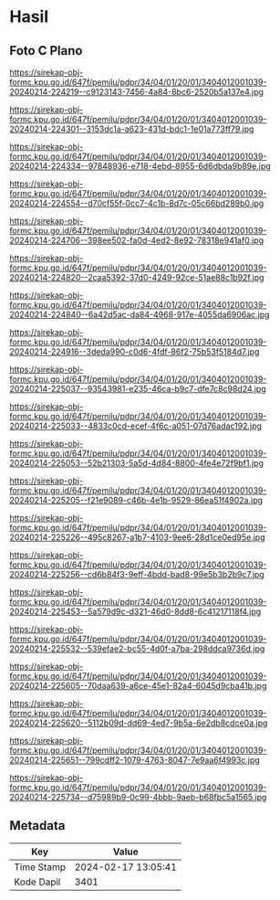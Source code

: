 # Hasil

## Foto C Plano

https://sirekap-obj-formc.kpu.go.id/647f/pemilu/pdpr/34/04/01/20/01/3404012001039-20240214-224219--c9123143-7456-4a84-8bc6-2520b5a137e4.jpg

https://sirekap-obj-formc.kpu.go.id/647f/pemilu/pdpr/34/04/01/20/01/3404012001039-20240214-224301--3153dc1a-a623-431d-bdc1-1e01a773ff79.jpg

https://sirekap-obj-formc.kpu.go.id/647f/pemilu/pdpr/34/04/01/20/01/3404012001039-20240214-224334--97848936-e718-4ebd-8955-6d6dbda9b89e.jpg

https://sirekap-obj-formc.kpu.go.id/647f/pemilu/pdpr/34/04/01/20/01/3404012001039-20240214-224554--d70cf55f-0cc7-4c1b-8d7c-05c66bd289b0.jpg

https://sirekap-obj-formc.kpu.go.id/647f/pemilu/pdpr/34/04/01/20/01/3404012001039-20240214-224706--398ee502-fa0d-4ed2-8e92-78318e941af0.jpg

https://sirekap-obj-formc.kpu.go.id/647f/pemilu/pdpr/34/04/01/20/01/3404012001039-20240214-224820--2caa5392-37d0-4249-92ce-51ae88c1b92f.jpg

https://sirekap-obj-formc.kpu.go.id/647f/pemilu/pdpr/34/04/01/20/01/3404012001039-20240214-224840--6a42d5ac-da84-4968-917e-4055da6906ac.jpg

https://sirekap-obj-formc.kpu.go.id/647f/pemilu/pdpr/34/04/01/20/01/3404012001039-20240214-224916--3deda990-c0d6-4fdf-86f2-75b53f5184d7.jpg

https://sirekap-obj-formc.kpu.go.id/647f/pemilu/pdpr/34/04/01/20/01/3404012001039-20240214-225037--93543981-e235-46ca-b9c7-dfe7c8c98d24.jpg

https://sirekap-obj-formc.kpu.go.id/647f/pemilu/pdpr/34/04/01/20/01/3404012001039-20240214-225033--4833c0cd-ecef-4f6c-a051-07d76adac192.jpg

https://sirekap-obj-formc.kpu.go.id/647f/pemilu/pdpr/34/04/01/20/01/3404012001039-20240214-225053--52b21303-5a5d-4d84-8800-4fe4e72f9bf1.jpg

https://sirekap-obj-formc.kpu.go.id/647f/pemilu/pdpr/34/04/01/20/01/3404012001039-20240214-225205--f21e9089-c46b-4e1b-9529-86ea51f4902a.jpg

https://sirekap-obj-formc.kpu.go.id/647f/pemilu/pdpr/34/04/01/20/01/3404012001039-20240214-225226--495c8267-a1b7-4103-9ee6-28d1ce0ed95e.jpg

https://sirekap-obj-formc.kpu.go.id/647f/pemilu/pdpr/34/04/01/20/01/3404012001039-20240214-225256--cd6b84f3-9eff-4bdd-bad8-99e5b3b2b9c7.jpg

https://sirekap-obj-formc.kpu.go.id/647f/pemilu/pdpr/34/04/01/20/01/3404012001039-20240214-225453--5a579d9c-d321-46d0-8dd8-6c41217118f4.jpg

https://sirekap-obj-formc.kpu.go.id/647f/pemilu/pdpr/34/04/01/20/01/3404012001039-20240214-225532--539efae2-bc55-4d0f-a7ba-298ddca9736d.jpg

https://sirekap-obj-formc.kpu.go.id/647f/pemilu/pdpr/34/04/01/20/01/3404012001039-20240214-225605--70daa639-a6ce-45e1-82a4-6045d9cba41b.jpg

https://sirekap-obj-formc.kpu.go.id/647f/pemilu/pdpr/34/04/01/20/01/3404012001039-20240214-225620--5112b09d-dd69-4ed7-9b5a-6e2db8cdce0a.jpg

https://sirekap-obj-formc.kpu.go.id/647f/pemilu/pdpr/34/04/01/20/01/3404012001039-20240214-225651--799cdff2-1079-4763-8047-7e9aa6f4993c.jpg

https://sirekap-obj-formc.kpu.go.id/647f/pemilu/pdpr/34/04/01/20/01/3404012001039-20240214-225734--d75989b9-0c99-4bbb-9aeb-b68fbc5a1565.jpg


## Metadata

| Key        | Value               |
| ---------- | ------------------- |
| Time Stamp | 2024-02-17 13:05:41 |
| Kode Dapil | 3401                |



